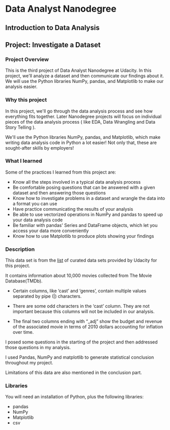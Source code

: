 # Data Analyst Nanodegree

## Introduction to Data Analysis

## Project: Investigate a Dataset

### Project Overview

This is the third project of Data Analyst Nanodegree at Udacity. In this project, we'll analyze a dataset and then communicate our findings about it. We will use the Python libraries NumPy, pandas, and Matplotlib to make our analysis easier.

### Why this project

In this project, we'll go through the data analysis process and see how everything fits together. Later Nanodegree projects will focus on individual pieces of the data analysis process ( like EDA, Data Wrangling and Data Story Telling ).

We'll use the Python libraries NumPy, pandas, and Matplotlib, which make writing data analysis code in Python a lot easier! Not only that, these are sought-after skills by employers!

### What I learned

Some of the practices I learned from this project are:

- Know all the steps involved in a typical data analysis process
- Be comfortable posing questions that can be answered with a given dataset and then answering those questions
- Know how to investigate problems in a dataset and wrangle the data into a format you can use
- Have practice communicating the results of your analysis
- Be able to use vectorized operations in NumPy and pandas to speed up your data analysis code
- Be familiar with pandas' Series and DataFrame objects, which let you access your data more conveniently
- Know how to use Matplotlib to produce plots showing your findings

### Description

This data set is from the [list](https://docs.google.com/document/d/e/2PACX-1vTlVmknRRnfy_4eTrjw5hYGaiQim5ctr9naaRd4V9du2B5bxpd8FEH3KtDgp8qVekw7Cj1GLk1IXdZi/pub?embedded=True) of curated data sets provided by Udacity for this project.

It contains information about 10,000 movies collected from The Movie Database(TMDb).

- Certain columns, like ‘cast’ and ‘genres’, contain multiple values separated by pipe (|) characters.

- There are some odd characters in the ‘cast’ column. They are not important because this columns will not be included in our analysis.

- The final two columns ending with “_adj” show the budget and revenue of the associated movie in terms of 2010 dollars accounting for inflation over time.

I posed some questions in the starting of the project and then addressed those questions in my analysis.

I used Pandas, NumPy and matplotlib to generate statistical conclusion throughout my project.

Limitations of this data are also mentioned in the conclusion part.

### Libraries

You will need an installation of Python, plus the following libraries:

- pandas
- NumPy
- Matplotlib
- csv
